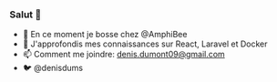 ### Salut 👋
- 🔭 En ce moment je bosse chez @AmphiBee
- 🌱 J'approfondis mes connaissances sur React, Laravel et Docker
- 📫 Comment me joindre: denis.dumont09@gmail.com  
- 🐦 @denisdums

<!--
**denisdums/denisdums** is a ✨ _special_ ✨ repository because its `README.md` (this file) appears on your GitHub profile.

Here are some ideas to get you started:

- 🔭 I’m currently working on ...
- 🌱 I’m currently learning ...
- 👯 I’m looking to collaborate on ...
- 🤔 I’m looking for help with ...
- 💬 Ask me about ...
- 📫 How to reach me: ...
- 😄 Pronouns: ...
- ⚡ Fun fact: ...
-->
